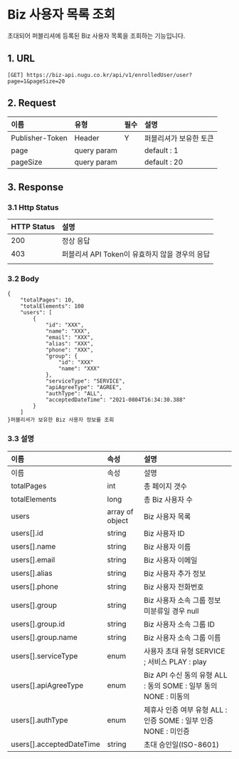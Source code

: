 # Biz 사용자 목록 조회

초대되어 퍼블리셔에 등록된 Biz 사용자 목록을 조회하는 기능입니다.

## 1. URL <a id="Biz&#xC0AC;&#xC6A9;&#xC790;&#xBAA9;&#xB85D;&#xC870;&#xD68C;v1-1.URL"></a>

```text
[GET] https://biz-api.nugu.co.kr/api/v1/enrolledUser/user?page=1&pageSize=20
```

## 2. Request <a id="Biz&#xC0AC;&#xC6A9;&#xC790;&#xBAA9;&#xB85D;&#xC870;&#xD68C;v1-2.Request"></a>

| 이름 | 유형 | 필수 | 설명 |
| :--- | :--- | :--- | :--- |
| Publisher-Token | Header | Y | 퍼블리셔가 보유한 토큰 |
| page | query param |  | default : 1 |
| pageSize | query param |  | default : 20 |

## 3. Response <a id="Biz&#xC0AC;&#xC6A9;&#xC790;&#xBAA9;&#xB85D;&#xC870;&#xD68C;v1-3.Response"></a>

### 3.1 Http Status <a id="Biz&#xC0AC;&#xC6A9;&#xC790;&#xBAA9;&#xB85D;&#xC870;&#xD68C;v1-3.1HttpStatus"></a>

| HTTP Status | 설명 |
| :--- | :--- |
| 200 | 정상 응답 |
| 403 | 퍼블리셔 API Token이 유효하지 않을 경우의 응답 |
|  |  |

### 3.2 Body <a id="Biz&#xC0AC;&#xC6A9;&#xC790;&#xBAA9;&#xB85D;&#xC870;&#xD68C;v1-3.2Body"></a>

```text
{
    "totalPages": 10,
    "totalElements": 100
    "users": [
        {
            "id": "XXX",
            "name": "XXX",
            "email": "XXX",
            "alias": "XXX",
            "phone": "XXX",
            "group": {
                "id": "XXX"
                "name": "XXX"
            },
            "serviceType": "SERVICE",
            "apiAgreeType": "AGREE",
            "authType": "ALL",
            "acceptedDateTime": "2021-0804T16:34:30.388"
        }
    ]
}퍼블리셔가 보유한 Biz 사용자 정보를 조회
```

### 3.3 설명 <a id="Biz&#xC0AC;&#xC6A9;&#xC790;&#xBAA9;&#xB85D;&#xC870;&#xD68C;v1-3.3&#xC124;&#xBA85;"></a>

| 이름 | 속성 | 설명 |
| :--- | :--- | :--- |
| 이름 | 속성 | 설명 |
| totalPages | int | 총 페이지 갯수 |
| totalElements | long | 총 Biz 사용자 수 |
| users | array of object | Biz 사용자 목록 |
| users\[\].id | string | Biz 사용자 ID |
| users\[\].name | string | Biz 사용자 이름 |
| users\[\].email | string | Biz 사용자 이메일 |
| users\[\].alias | string | Biz 사용자 추가 정보 |
| users\[\].phone | string | Biz 사용자 전화번호 |
| users\[\].group | string | Biz 사용자 소속 그룹 정보 미분류일 경우 null |
| users\[\].group.id | string  | Biz 사용자 소속 그룹 ID |
| users\[\].group.name | string | Biz 사용자 소속 그룹 이름 |
| users\[\].serviceType | enum | 사용자 초대 유형 SERVICE ; 서비스 PLAY : play |
| users\[\].apiAgreeType | enum | Biz API 수신 동의 유형 ALL : 동의 SOME : 일부 동의 NONE : 미동의 |
| users\[\].authType | enum | 제휴사 인증 여부 유형 ALL : 인증 SOME : 일부 인증 NONE : 미인증 |
| users\[\].acceptedDateTime | string | 초대 승인일\(ISO-8601\) |

